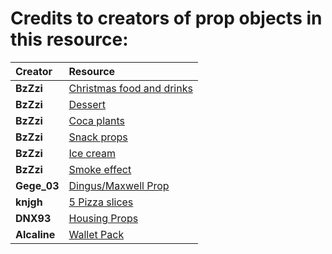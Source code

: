 # Credits to creators of prop objects in this resource:

| Creator                        | Resource |
| :---                                   |     :---      |
| **BzZzi**                      | [Christmas food and drinks](https://forum.cfx.re/t/addon-prop-christmas-food-and-drinks/4966710) |
| **BzZzi**                      | [Dessert](https://forum.cfx.re/t/addon-prop-dessert/4953380) |
| **BzZzi**                      | [Coca plants](https://forum.cfx.re/t/addon-props-coca-plants/4978753) |
| **BzZzi**                      | [Snack props](https://forum.cfx.re/t/addon-free-snack-props/4910946) |
| **BzZzi**                      | [Ice cream](https://bzzz.tebex.io/package/5377344) |
| **BzZzi**                      | [Smoke effect](https://bzzz.tebex.io/package/5207997) |
| **Gege_03**                    | [Dingus/Maxwell Prop](https://forum.cfx.re/t/free-dingus-prop/5017149) |
| **knjgh**                      | [5 Pizza slices](https://forum.cfx.re/t/free-prop-5-pizza-slices/4952067) |
| **DNX93**                      | [Housing Props](https://www.nexusmods.com/gta5/mods/677?tab=description) |
| **Alcaline**                   | [Wallet Pack](https://forum.cfx.re/t/free-props-wallet-props-cards-and-key-car/5039912) |